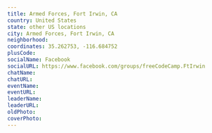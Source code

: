 ```yaml
---
title: Armed Forces, Fort Irwin, CA
country: United States
state: other US locations
city: Armed Forces, Fort Irwin, CA
neighborhood: 
coordinates: 35.262753, -116.684752
plusCode:
socialName: Facebook
socialURL: https://www.facebook.com/groups/freeCodeCamp.FtIrwin
chatName:
chatURL:
eventName:
eventURL:
leaderName:
leaderURL:
oldPhoto: 
coverPhoto:
---
```

